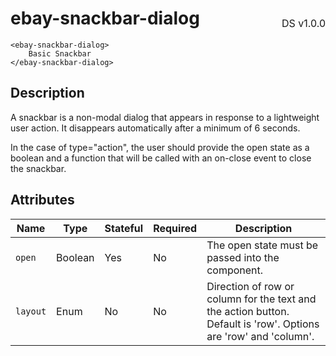 <h1 style='display: flex; justify-content: space-between; align-items: center;'>
    <span>
        ebay-snackbar-dialog
    </span>
    <span style='font-weight: normal; font-size: medium; margin-bottom: -15px;'>
        DS v1.0.0
    </span>
</h1>

```marko
<ebay-snackbar-dialog>
    Basic Snackbar
</ebay-snackbar-dialog>
```

## Description

A snackbar is a non-modal dialog that appears in response to a lightweight user action. It disappears automatically after a minimum of 6 seconds.

In the case of type="action", the user should provide the open state as a boolean and a function that will be called with an on-close event to close the snackbar.

## Attributes

| Name     | Type    | Stateful | Required | Description                                                                                                      |
| -------- | ------- | -------- | -------- | ---------------------------------------------------------------------------------------------------------------- |
| `open`   | Boolean | Yes      | No       | The open state must be passed into the component.                                                                |
| `layout` | Enum    | No       | No       | Direction of row or column for the text and the action button. Default is 'row'. Options are 'row' and 'column'. |
